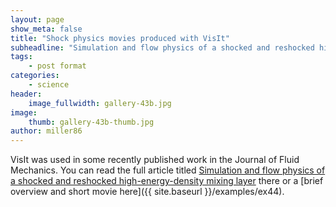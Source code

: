 ```yaml
---
layout: page
show_meta: false
title: "Shock physics movies produced with VisIt"
subheadline: "Simulation and flow physics of a shocked and reshocked high-energy-density mixing layer"
tags:
    - post format
categories:
    - science
header:
    image_fullwidth: gallery-43b.jpg
image:
    thumb: gallery-43b-thumb.jpg
author: miller86
---
```


VisIt was used in some recently published work in the Journal of Fluid Mechanics.
You can read the full article titled [Simulation and flow physics of a shocked and reshocked high-energy-density mixing layer](https://doi.org/10.1017/jfm.2020.1122) there or a [brief overview and short movie here]({{ site.baseurl }}/examples/ex44).
